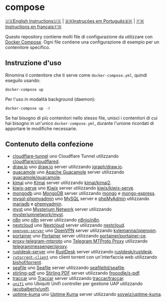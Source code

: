 # compose

[🇺🇸English Instructions🇺🇸](README.md) | [🇧🇷Instruções em Português🇧🇷](LEIAME.md) | [🇫🇷Instructions en français🇫🇷](LISEZ-MOI.md)

Questo repository contiene molti file di configurazione da utilizzare con [Docker Compose]. Ogni file contiene una configurazione di esempio per un contenitore specifico.

## Instruzione d'uso

Rinomina il contenitore che ti serve come `docker-compose.yml`, quindi eseguilo usando:

```bash
docker-compose up
```

Per l'uso in modalità background (daemon):

```bash
docker-compose up -d
```

Se hai bisogno di più contenitori nello stesso file, unisci i contenitori di cui hai bisogno in un'unico `docker-compose.yml`, durante l'unione ricordati di apportare le modifiche necessarie.

## Contenuto della confezione

* [cloudflare-tunnel](cloudflare-tunnel/docker-compose.yml) uno Cloudflare Tunnel utilizzando [cloudflare/cloudflared](https://hub.docker.com/r/cloudflare/cloudflared).
* [draw.io](draw.io/docker-compose.yml) uno [draw.io](https://draw.io) server utilizzando [jgraph/draw.io](https://hub.docker.com/r/jgraph/drawio).
* [guacamole](guacamole/docker-compose.yml) uno [Apache Guacamole](https://guacamole.apache.org/) server utilizzando [guacamole/guacamole](https://hub.docker.com/r/guacamole/guacamole).
* [kimai](kimai/docker-compose.yml) uno [Kimai](https://www.kimai.org/) server utilizzando [kimai/kimai2](https://hub.docker.com/r/kimai/kimai2).
* [kiwix-serve](kiwix-serve/docker-compose.yml) uno [Kiwix](https://wiki.kiwix.org/wiki/Kiwix-serve) server utilizzando [kiwix/kiwix-serve](https://github.com/kiwix/kiwix-tools/pkgs/container/kiwix-serve).
* [mongodb](mongodb/docker-compose.yml) uno [MongoDB](https://www.mongodb.com/) server utilizzando [mongo](https://hub.docker.com/_/mongo) e [mongo-express](https://hub.docker.com/_/mongo-express).
* [mysql-phpmyadmin](mysql-phpmyadmin/docker-compose.yml) uno [MySQL](https://www.mysql.com/) server e [phpMyAdmin](https://www.phpmyadmin.net/) utilizzando [mariadb](https://hub.docker.com/_/mariadb) e [phpmyadmin](https://hub.docker.com/_/phpmyadmin).
* [myst](myst/docker-compose.yml) uno [Mysterium Network](https://www.mysterium.network/) server utilizzando [mysteriumnetwork/myst](https://hub.docker.com/r/mysteriumnetwork/myst).
* [n8n](n8n/docker-compose.yml) uno [n8n](https://n8n.io/) server utilizzando [n8nio/n8n](https://hub.docker.com/r/n8nio/n8n).
* [nextcloud](nextcloud/docker-compose.yml) uno [Nextcloud](https://nextcloud.com/) server utilizzando [nextcloud](https://hub.docker.com/_/nextcloud).
* [`openvpn-server`](openvpn-server/docker-compose.yml) uno [OpenVPN] server utilizzando [kylemanna/openvpn].
* [portainer](portainer/docker-compose.yml) uno [Portainer](https://www.portainer.io/) server utilizzando [portainer/portainer-ce](https://hub.docker.com/r/portainer/portainer-ce).
* [proxy-telegram-mtproto](proxy-telegram-mtproto/docker-compose.yml) uno [Telegram MTProto Proxy](https://github.com/TelegramMessenger/MTProxy) utilizzando [telegrammessenger/proxy](https://hub.docker.com/r/telegrammessenger/proxy).
* [rustdesk-server](rustdesk-server/docker-compose.yml) uno [RustDesk](https://rustdesk.com/) server utilizzando [rustdesk/rustdesk](https://hub.docker.com/r/rustdesk/rustdesk-server).
* [`rutorrent-client`](rutorrent-client/docker-compose.yml) uno client torrent con un'interfaccia web utilizzando [bishof/torrent].
* [seafile](seafile/docker-compose.yml) uno [Seafile](https://www.seafile.com/en/home/) server utilizzando [seafileltd/seafile](https://hub.docker.com/r/seafileltd/seafile).
* [stirling-pdf](stirling-pdf/docker-compose.yml) uno [Stirling PDF](https://stirlingtools.com/) server utilizzando [frooodle/s-pdf](https://hub.docker.com/r/frooodle/s-pdf).
* [traccar](traccar/docker-compose.yml) uno [Traccar](https://www.traccar.org/) server utilizzando [traccar/traccar](https://hub.docker.com/r/traccar/traccar).
* [`unifi`](unifi/docker-compose.yml) uno Ubiquiti Unifi controller per gestione UAP utilizzando [jacobalberty/unifi].
* [uptime-kuma](uptime-kuma/docker-compose.yml) uno [Uptime Kuma](https://uptime.kuma.pet/) server utilizzando [soywiz/uptime-kuma](https://hub.docker.com/r/louislam/uptime-kuma).

[Docker Compose]: https://docs.docker.com/compose/
[OpenVPN]: https://openvpn.net/
[bishof/torrent]: https://hub.docker.com/r/bishof/torrent
[jacobalberty/unifi]: https://hub.docker.com/r/jacobalberty/unifi
[kylemanna/openvpn]: https://hub.docker.com/r/kylemanna/openvpn
